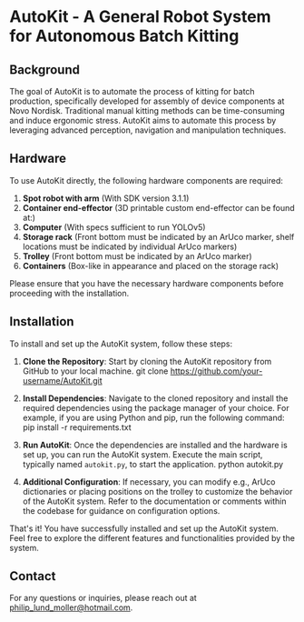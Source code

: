 # AutoKit - A General Robot System for Autonomous Batch Kitting


## Background

The goal of AutoKit is to automate the process of kitting for batch production, specifically developed for assembly of device components at Novo Nordisk. Traditional manual kitting methods can be time-consuming and induce ergonomic stress. AutoKit aims to automate this process by leveraging advanced perception, navigation and manipulation techniques.

## Hardware

To use AutoKit directly, the following hardware components are required:

1. **Spot robot with arm** (With SDK version 3.1.1)
2. **Container end-effector** (3D printable custom end-effector can be found at:)
3. **Computer** (With specs sufficient to run YOLOv5)
4. **Storage rack** (Front bottom must be indicated by an ArUco marker, shelf locations must be indicated by individual ArUco markers)
5. **Trolley** (Front bottom must be indicated by an ArUco marker)
6. **Containers** (Box-like in appearance and placed on the storage rack)

Please ensure that you have the necessary hardware components before proceeding with the installation.

## Installation

To install and set up the AutoKit system, follow these steps:

1. **Clone the Repository**: Start by cloning the AutoKit repository from GitHub to your local machine.
git clone https://github.com/your-username/AutoKit.git

2. **Install Dependencies**: Navigate to the cloned repository and install the required dependencies using the package manager of your choice. For example, if you are using Python and pip, run the following command:
pip install -r requirements.txt

3. **Run AutoKit**: Once the dependencies are installed and the hardware is set up, you can run the AutoKit system. Execute the main script, typically named `autokit.py`, to start the application.
python autokit.py

4. **Additional Configuration**: If necessary, you can modify e.g., ArUco dictionaries or placing positions on the trolley to customize the behavior of the AutoKit system. Refer to the documentation or comments within the codebase for guidance on configuration options.

That's it! You have successfully installed and set up the AutoKit system. Feel free to explore the different features and functionalities provided by the system.

## Contact

For any questions or inquiries, please reach out at philip_lund_moller@hotmail.com.
